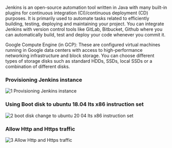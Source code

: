 Jenkins is an open-source automation tool written in Java with many built-in 
plugins for continuous integration (CI)/continuous deployment (CD) purposes. 
It is primarily used to automate tasks related to efficiently building, testing, 
deploying and maintaining your project. You can integrate Jenkins with version 
control tools like GitLab, Bitbucket, Github where you can automatically build,
test and deploy your code whenever you commit it. 

Google Compute Engine (in GCP): These are configured virtual machines running in 
Google data centers with access to high-performance networking infrastructure and 
block storage. You can choose different types of storage disks such as standard HDDs, 
SSDs, local SSDs or a combination of different disks.

### Provisioning Jenkins instance

![1 Provisioning Jenkins instance](https://user-images.githubusercontent.com/58173938/206348013-1b94ca63-4a48-4c8b-b82b-1ab17a6d8bf6.png)

### Using Boot disk to ubuntu 18.04 lts x86 instruction set

![2 boot disk change to ubuntu 20 04 lts x86 instruction set](https://user-images.githubusercontent.com/58173938/206348059-8d8a5b26-067b-4507-8f71-03612a4c6655.png)

### Allow Http and Https traffic

![3 Allow Http and Https traffic](https://user-images.githubusercontent.com/58173938/206348226-0f5aacbe-2b51-48c9-8774-dd36baa169c5.png)
